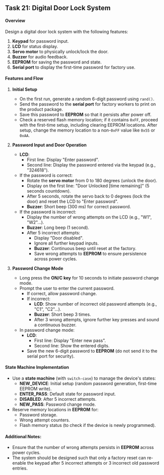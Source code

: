 ## Task 21: Digital Door Lock System

#### Overview
Design a digital door lock system with the following features:
1. **Keypad** for password input.
2. **LCD** for status display.
3. **Servo motor** to physically unlock/lock the door.
4. **Buzzer** for audio feedback.
5. **EEPROM** for saving the password and state.
6. **Serial port** to display the first-time password for factory use.

#### Features and Flow

1. **Initial Setup**
   - On the first run, generate a random 6-digit password using `rand()`.
   - Send the password to the **serial port** for factory workers to print on the product package.
   - Save this password to **EEPROM** so that it persists after power off.
   - Check a reserved flash memory location; if it contains `0xFF`, proceed with the first-time setup, including clearing EEPROM locations. After setup, change the memory location to a non-`0xFF` value like `0x55` or `0xAA`.

2. **Password Input and Door Operation**
   - **LCD**:
     - First line: Display "Enter password".
     - Second line: Display the password entered via the keypad (e.g., "324618").
   - If the password is correct:
     - Rotate the **servo motor** from 0 to 180 degrees (unlock the door).
     - Display on the first line: "Door Unlocked [time remaining]" (5 seconds countdown).
     - After 5 seconds, rotate the servo back to 0 degrees (lock the door) and reset the LCD to "Enter password".
     - **Buzzer**: Short beep (300 ms) for correct password.
   - If the password is incorrect:
     - Display the number of wrong attempts on the LCD (e.g., "W1", "W2"...).
     - **Buzzer**: Long beep (1 second).
     - After 5 incorrect attempts:
       - Display "Door disabled".
       - Ignore all further keypad inputs.
       - **Buzzer**: Continuous beep until reset at the factory.
       - Save wrong attempts to **EEPROM** to ensure persistence across power cycles.

3. **Password Change Mode**
   - Long press the **ON/C key** for 10 seconds to initiate password change mode.
   - Prompt the user to enter the current password.
     - If correct, allow password change.
     - If incorrect:
       - **LCD**: Show number of incorrect old password attempts (e.g., "C1", "C2"...).
       - **Buzzer**: Short beep 3 times.
       - After 3 wrong attempts, ignore further key presses and sound a continuous buzzer.
   - In password change mode:
     - **LCD**:
       - First line: Display "Enter new pass".
       - Second line: Show the entered digits.
     - Save the new 6-digit password to **EEPROM** (do not send it to the serial port for security).

#### State Machine Implementation
- Use a **state machine** (with `switch-case`) to manage the device's states:
  - **NEW_DEVICE**: Initial setup (random password generation, first-time EEPROM write).
  - **ENTER_PASS**: Default state for password input.
  - **DISABLED**: After 5 incorrect attempts.
  - **NEW_PASS**: Password change mode.
- Reserve memory locations in **EEPROM** for:
  - Password storage.
  - Wrong attempt counters.
  - Flash memory status (to check if the device is newly programmed).

#### Additional Notes:
- Ensure that the number of wrong attempts persists in **EEPROM** across power cycles.
- The system should be designed such that only a factory reset can re-enable the keypad after 5 incorrect attempts or 3 incorrect old password entries.

